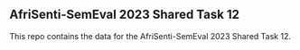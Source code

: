 ## AfriSenti-SemEval 2023 Shared Task 12


This repo contains the data for the AfriSenti-SemEval 2023 Shared Task 12. 

